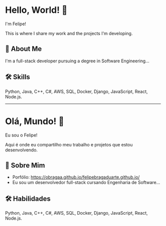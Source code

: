 # Hello, World! 👋

I'm Felipe!

This is where I share my work and the projects I'm developing.

## 🚀 About Me
I'm a full-stack developer pursuing a degree in Software Engineering...

## 🛠️ Skills
Python, Java, C++, C#, AWS, SQL, Docker, Django, JavaScript, React, Node.js.

---

# Olá, Mundo! 👋

Eu sou o Felipe!

Aqui é onde eu compartilho meu trabalho e projetos que estou desenvolvendo. 

## 🚀 Sobre Mim
- Porfólio: https://obragaa.github.io/felipebragaduarte.github.io/
- Eu sou um desenvolvedor full-stack cursando Engenharia de Software...

## 🛠️ Habilidades
Python, Java, C++, C#, AWS, SQL, Docker, Django, JavaScript, React, Node.js.
